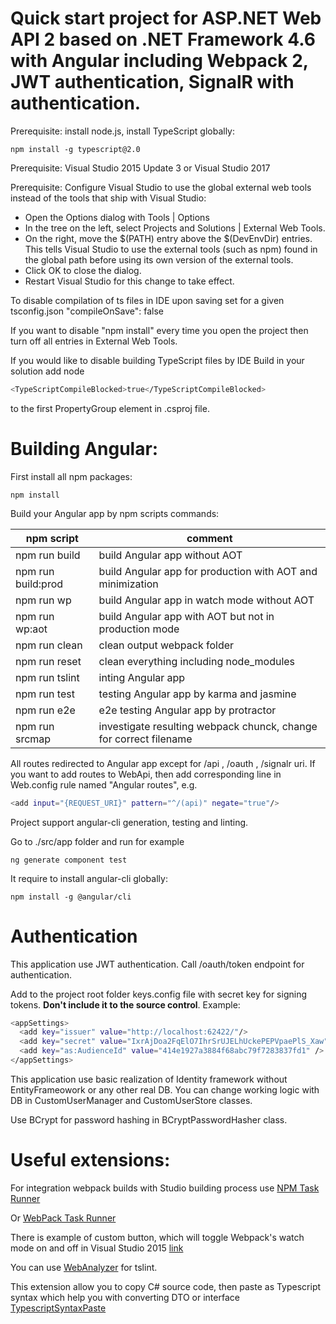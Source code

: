 # Quick start project for ASP.NET Web API 2 based on .NET Framework 4.6 with Angular including Webpack 2, JWT authentication, SignalR with authentication.
Prerequisite: install node.js, install TypeScript globally:
                          
    npm install -g typescript@2.0

Prerequisite: Visual Studio 2015 Update 3 or Visual Studio 2017

Prerequisite: Configure Visual Studio to use the global external web tools instead of the tools that ship with Visual Studio:
  - Open the Options dialog with Tools | Options
  - In the tree on the left, select Projects and Solutions | External Web Tools.
  - On the right, move the $(PATH) entry above the $(DevEnvDir) entries. This tells Visual Studio to use the external tools (such as npm) found in the global path before using its own version of the external tools.
  - Click OK to close the dialog.
  - Restart Visual Studio for this change to take effect.
  
To disable compilation of ts files in IDE upon saving set for a given tsconfig.json "compileOnSave": false

If you want to disable "npm install" every time you open the project then turn off all entries in External Web Tools.

If you would like to disable building TypeScript files by IDE Build in your solution add node
```sh
<TypeScriptCompileBlocked>true</TypeScriptCompileBlocked>
```
to the first PropertyGroup element in .csproj file.

# Building Angular:
First install all npm packages:

    npm install

Build your Angular app by npm scripts commands:


| npm script | comment |
| ------ | ------ |
| npm run build  | build Angular app without AOT |
| npm run build:prod | build Angular app for production with AOT and minimization |
| npm run wp  | build Angular app in watch mode without AOT |
| npm run wp:aot | build Angular app with AOT but not in production mode |
| npm run clean | clean output webpack folder |
| npm run reset  | clean everything including node_modules |
| npm run tslint  | inting Angular app |
| npm run test  | testing Angular app by karma and jasmine |
| npm run e2e  | e2e testing Angular app by protractor |
| npm run srcmap  | investigate resulting webpack chunck, change for correct filename |


All routes redirected to Angular app except for /api , /oauth , /signalr uri. If you want to add routes to WebApi, then add corresponding line in Web.config rule named "Angular routes", e.g. 
```sh
<add input="{REQUEST_URI}" pattern="^/(api)" negate="true"/>
```
 
 Project support angular-cli generation, testing and linting. 

 Go to ./src/app folder and run for example  

    ng generate component test  


 It require to install angular-cli globally:
 
    npm install -g @angular/cli


# Authentication

This application use JWT authentication.  Call /oauth/token endpoint for authentication. 

Add to the project root folder keys.config file with secret key for signing tokens. **Don't include it to the source control**. Example:
```sh
<appSettings>
  <add key="issuer" value="http://localhost:62422/"/>
  <add key="secret" value="IxrAjDoa2FqElO7IhrSrUJELhUckePEPVpaePlS_Xaw"/>
  <add key="as:AudienceId" value="414e1927a3884f68abc79f7283837fd1" />
</appSettings>
```

This application use basic realization of Identity framework without EntityFrameowork or any other real DB. You can change working logic with DB in CustomUserManager and CustomUserStore classes. 

Use BCrypt for password hashing in BCryptPasswordHasher class.

# Useful extensions:

For integration webpack builds with Studio building process use [NPM Task Runner](https://marketplace.visualstudio.com/items?itemName=MadsKristensen.NPMTaskRunner)

Or [WebPack Task Runner](https://marketplace.visualstudio.com/items?itemName=MadsKristensen.WebPackTaskRunner)

There is example of custom button, which will toggle Webpack's watch mode on and off in Visual Studio 2015 [link](https://github.com/webpack/docs/wiki/Usage-with-Visual-Studio)

You can use [WebAnalyzer](https://marketplace.visualstudio.com/items?itemName=MadsKristensen.WebAnalyzer) for tslint.

This extension allow you to copy C# source code, then paste as Typescript syntax which help you with converting DTO or interface [TypescriptSyntaxPaste](https://marketplace.visualstudio.com/items?itemName=NhaBuiDuc.TypescriptSyntaxPaste)
